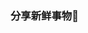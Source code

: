 ### 分享新鲜事物👋

<!--
**ykz1018/ykz1018** is a ✨ _special_ ✨ repository because its `README.md` (this file) appears on your GitHub profile.


[![Anurag's GitHub stats](https://github-readme-stats.vercel.app/api?username=ykz1018)](https://github.com/anuraghazra/github-readme-stats)
